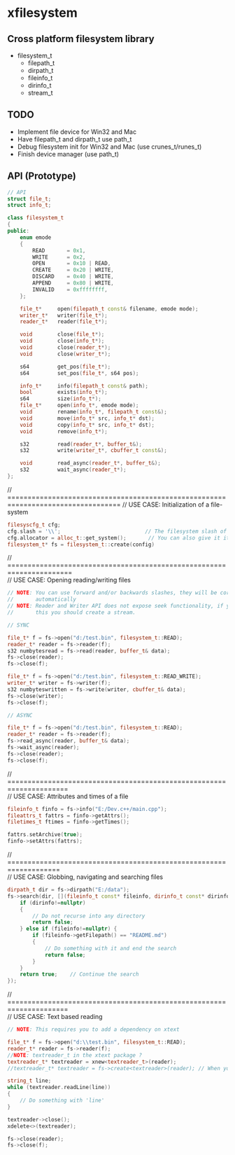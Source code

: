 # __xfilesystem__

## __Cross platform filesystem library__

* filesystem_t
  * filepath_t
  * dirpath_t
  * fileinfo_t
  * dirinfo_t
  * stream_t

## __TODO__

* Implement file device for Win32 and Mac
* Have filepath_t and dirpath_t use path_t
* Debug filesystem init for Win32 and Mac (use crunes_t/runes_t)
* Finish device manager (use path_t)

## __API__ (Prototype)

```c++
// API
struct file_t;
struct info_t;

class filesystem_t
{
public:
    enum emode
    {
        READ       = 0x1,
        WRITE      = 0x2,
        OPEN       = 0x10 | READ,
        CREATE     = 0x20 | WRITE,
        DISCARD    = 0x40 | WRITE,
        APPEND     = 0x80 | WRITE,
        INVALID    = 0xffffffff,
    };

    file_t*     open(filepath_t const& filename, emode mode);
    writer_t*   writer(file_t*);
    reader_t*   reader(file_t*);

    void        close(file_t*);
    void        close(info_t*);
    void        close(reader_t*);
    void        close(writer_t*);

    s64         get_pos(file_t*);
    s64         set_pos(file_t*, s64 pos);

    info_t*     info(filepath_t const& path);
    bool        exists(info_t*);
    s64         size(info_t*);
    file_t*     open(info_t*, emode mode);
    void        rename(info_t*, filepath_t const&);
    void        move(info_t* src, info_t* dst);
    void        copy(info_t* src, info_t* dst);
    void        remove(info_t*);

    s32         read(reader_t*, buffer_t&);
    s32         write(writer_t*, cbuffer_t const&);

    void        read_async(reader_t*, buffer_t&);
    s32         wait_async(reader_t*);
};
```

// ==================================================================================
// USE CASE: Initialization of a file-system

```c++
filesyscfg_t cfg;
cfg.slash = '\\';                           // The filesystem slash of the system
cfg.allocator = alloc_t::get_system();       // You can also give it its own allocator
filesystem_t* fs = filesystem_t::create(config)
```

// ======================================================================  
// USE CASE: Opening reading/writing files  

```c++
// NOTE: You can use forward and/or backwards slashes, they will be corrected  
//       automatically  
// NOTE: Reader and Writer API does not expose seek functionality, if you need  
//       this you should create a stream.

// SYNC

file_t* f = fs->open("d:/test.bin", filesystem_t::READ);
reader_t* reader = fs->reader(f);
s32 numbytesread = fs->read(reader, buffer_t& data);
fs->close(reader);
fs->close(f);

file_t* f = fs->open("d:/test.bin", filesystem_t::READ_WRITE);
writer_t* writer = fs->writer(f);
s32 numbyteswritten = fs->write(writer, cbuffer_t& data);
fs->close(writer);
fs->close(f);

// ASYNC

file_t* f = fs->open("d:/test.bin", filesystem_t::READ);
reader_t* reader = fs->reader(f);
fs->read_async(reader, buffer_t& data);
fs->wait_async(reader);
fs->close(reader);
fs->close(f);
```

// =====================================================================  
// USE CASE: Attributes and times of a file

```c++
fileinfo_t finfo = fs->info("E:/Dev.c++/main.cpp");
fileattrs_t fattrs = finfo->getAttrs();
filetimes_t ftimes = finfo->getTimes();

fattrs.setArchive(true);
finfo->setAttrs(fattrs);
```

// ===================================================================  
// USE CASE: Globbing, navigating and searching files

```c++
dirpath_t dir = fs->dirpath("E:/data");
fs->search(dir, [](fileinfo_t const* fileinfo, dirinfo_t const* dirinfo, s32 dirdepth){
    if (dirinfo!=nullptr)
    {
        // Do not recurse into any directory
        return false;
    } else if (fileinfo!=nullptr) {
        if (fileinfo->getFilepath() == "README.md")
        {
            // Do something with it and end the search
            return false;
        }
    }
    return true;    // Continue the search
});
```

// =====================================================================  
// USE CASE: Text based reading  

```c++
// NOTE: This requires you to add a dependency on xtext

file_t* f = fs->open("d:\\test.bin", filesystem_t::READ);
reader_t* reader = fs->reader(f);
//NOTE: textreader_t in the xtext package ?
textreader_t* textreader = xnew<textreader_t>(reader);
//textreader_t* textreader = fs->create<textreader>(reader); // When you want to use xfilesystem memory

string_t line;
while (textreader.readLine(line))
{
    // Do something with 'line'
}

textreader->close();
xdelete<>(textreader);

fs->close(reader);
fs->close(f);
```
